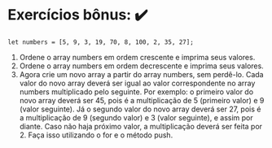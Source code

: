 # Exercícios bônus: :heavy_check_mark:

```
let numbers = [5, 9, 3, 19, 70, 8, 100, 2, 35, 27];

```

1. Ordene o array numbers em ordem crescente e imprima seus valores.
2. Ordene o array numbers em ordem decrescente e imprima seus valores.
3. Agora crie um novo array a partir do array numbers, sem perdê-lo. Cada valor do novo array deverá ser igual ao valor correspondente no array numbers multiplicado pelo seguinte. Por exemplo: o primeiro valor do novo array deverá ser 45, pois é a multiplicação de 5 (primeiro valor) e 9 (valor seguinte). Já o segundo valor do novo array deverá ser 27, pois é a multiplicação de 9 (segundo valor) e 3 (valor seguinte), e assim por diante. Caso não haja próximo valor, a multiplicação deverá ser feita por 2. Faça isso utilizando o for e o método push.
